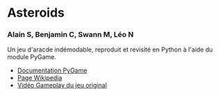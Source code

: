 # Asteroids
### Alain S, Benjamin C, Swann M, Léo N

Un jeu d'aracde indémodable, reproduit et revisité en Python à l'aide du module PyGame.

- [Documentation PyGame](https://www.pygame.org/docs)
- [Page Wikipedia](https://fr.wikipedia.org/wiki/Asteroids)
- [Vidéo Gameplay du jeu original](https://WWW.youtube.com/watch?v=i-Gs01omJyI)


